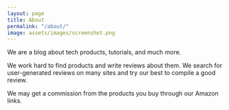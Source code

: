 ```yaml
---
layout: page
title: About
permalink: "/about/"
image: assets/images/screenshot.png
---
```


We are a blog about tech products, tutorials, and much more.

We work hard to find products and write reviews about them. We search for user-generated reviews on many sites and try our best to compile a good review.

We may get a commission from the products you buy through our Amazon links.
